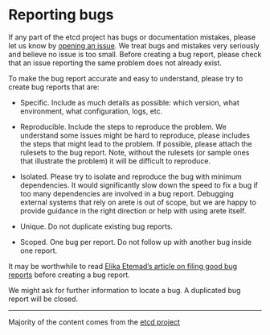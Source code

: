 # Reporting bugs

If any part of the etcd project has bugs or documentation mistakes, please let us know by [opening an issue](https://github.com/yipeeio/arete/issues). We treat bugs and mistakes very seriously and believe no issue is too small. Before creating a bug report, please check that an issue reporting the same problem does not already exist.

To make the bug report accurate and easy to understand, please try to create bug reports that are:

- Specific. Include as much details as possible: which version, what environment, what configuration, logs, etc. 

- Reproducible. Include the steps to reproduce the problem. We understand some issues might be hard to reproduce, please includes the steps that might lead to the problem. If possible, please attach the rulesets to the bug report.  Note, without the rulesets (or sample ones that illustrate the problem) it will be difficult to reproduce.

- Isolated. Please try to isolate and reproduce the bug with minimum dependencies. It would significantly slow down the speed to fix a bug if too many dependencies are involved in a bug report. Debugging external systems that rely on arete is out of scope, but we are happy to provide guidance in the right direction or help with using arete itself.

- Unique. Do not duplicate existing bug reports.

- Scoped. One bug per report. Do not follow up with another bug inside one report.

It may be worthwhile to read [Elika Etemad’s article on filing good bug reports](http://fantasai.inkedblade.net/style/talks/filing-good-bugs) before creating a bug report.

We might ask for further information to locate a bug. A duplicated bug report will be closed.

---
Majority of the content comes from the [etcd project](https://github.com/etcd-io/etcd/blob/master/Documentation/reporting_bugs.md)
